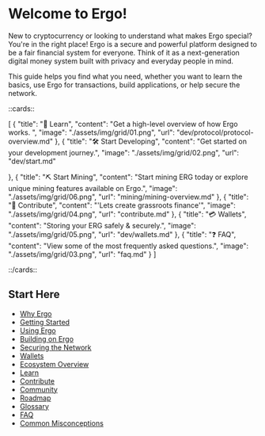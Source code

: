 # Welcome to Ergo!

New to cryptocurrency or looking to understand what makes Ergo special? You're in the right place! Ergo is a secure and powerful platform designed to be a fair financial system for everyone. Think of it as a next-generation digital money system built with privacy and everyday people in mind.

This guide helps you find what you need, whether you want to learn the basics, use Ergo for transactions, build applications, or help secure the network.

::cards::

[
  {
    "title": "🔬 Learn",
    "content": "Get a high-level overview of how Ergo works. ",
    "image": "./assets/img/grid/01.png",
    "url": "dev/protocol/protocol-overview.md"
  },
  {
    "title": "🛠 Start Developing",
    "content": "Get started on your development journey.",
    "image": "./assets/img/grid/02.png",
    "url": "dev/start.md"

  },
  {
    "title": "⛏ Start Mining",
    "content": "Start mining ERG today or explore unique mining features available on Ergo.",
    "image": "./assets/img/grid/06.png",
    "url": "mining/mining-overview.md"
  },
  {
    "title": "🤝 Contribute",
    "content": "'Lets create grassroots finance'",
    "image": "./assets/img/grid/04.png",
    "url": "contribute.md"
  },
  {
    "title": "💳 Wallets",
    "content": "Storing your ERG safely & securely.",
    "image": "./assets/img/grid/05.png",
    "url": "dev/wallets.md"
  },
  {
    "title": "❓ FAQ",
    "content": "View some of the most frequently asked questions.",
    "image": "./assets/img/grid/03.png",
    "url": "faq.md"
  }
]

::/cards::


## Start Here

- [Why Ergo](dev/protocol/why.md)
- [Getting Started](getting-started-with-ergo.md)
- [Using Ergo](using-ergo-intermediate.md)
- [Building on Ergo](building-on-ergo-developers.md)
- [Securing the Network](securing-the-network-miners.md)
- [Wallets](wallets.md)
- [Ecosystem Overview](uses/use-cases-overview.md)
- [Learn](dev/protocol/protocol-overview.md)
- [Contribute](contribute.md)
- [Community](engage-with-the-ergo-community.md)
- [Roadmap](roadmap.md)
- [Glossary](glossary.md)
- [FAQ](faq.md)
- [Common Misconceptions](fud-faq.md)
